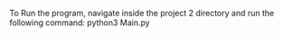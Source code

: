 To Run the program, navigate inside the project 2 directory and run the following command:
    python3 Main.py